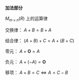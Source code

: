﻿**加法部分**    
    
 $M_{m\times n}(R)$ 上的运算律    
    
交换律： $A+B=B+A$     
    
结合律： $(A+B)+C=A+(B+C)$     
    
零元： $A+\mathbf O=A$     
    
负元： $A+(-A)=\mathbf O$     
    
移项： $A+B=C\Leftrightarrow A=C-B$     
